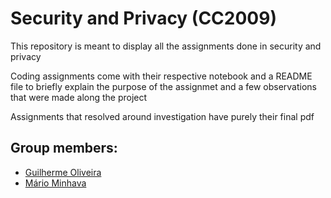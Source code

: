 # Security and Privacy (CC2009)

This repository is meant to display all the assignments done in security and privacy

Coding assignments come with their respective notebook and a README file to briefly explain the purpose of the assignmet and a few observations that were made along the project

Assignments that resolved around investigation have purely their final pdf

## Group members:
* [Guilherme Oliveira](https://github.com/gjoliveira)  
* [Mário Minhava](https://github.com/Mariola04)


